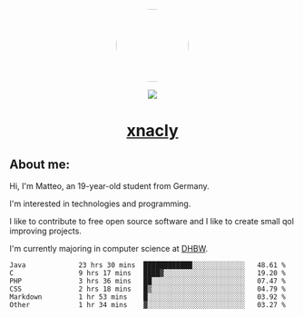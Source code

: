 <p align="center">
  <img style="border-radius: 100px" width="128" height="128" src="https://avatars.githubusercontent.com/u/47723417?v=4"/>
</p>
<p align="center">
  <img src="https://komarev.com/ghpvc/?username=xnacly&&style=flat-square"/>
</p>

<h1 align="center"><a href="https://xnacly.me/"> xnacly</a> </h1>

<h2> About me:</h2>

<p>Hi, I'm Matteo, an 19-year-old student from Germany. </p>
<p>I'm interested in technologies and programming.</p>
<p>I like to contribute to free open source software and I like to create small qol improving projects.</p>
<p>I'm currently majoring in computer science at <a href="https://www.dhbw.de/startseite">DHBW</a>.</p>

<!--START_SECTION:waka-->

```text
Java             23 hrs 30 mins  ████████████░░░░░░░░░░░░░   48.61 %
C                9 hrs 17 mins   ████▓░░░░░░░░░░░░░░░░░░░░   19.20 %
PHP              3 hrs 36 mins   ██░░░░░░░░░░░░░░░░░░░░░░░   07.47 %
CSS              2 hrs 18 mins   █▒░░░░░░░░░░░░░░░░░░░░░░░   04.79 %
Markdown         1 hr 53 mins    █░░░░░░░░░░░░░░░░░░░░░░░░   03.92 %
Other            1 hr 34 mins    ▓░░░░░░░░░░░░░░░░░░░░░░░░   03.27 %
```

<!--END_SECTION:waka-->
